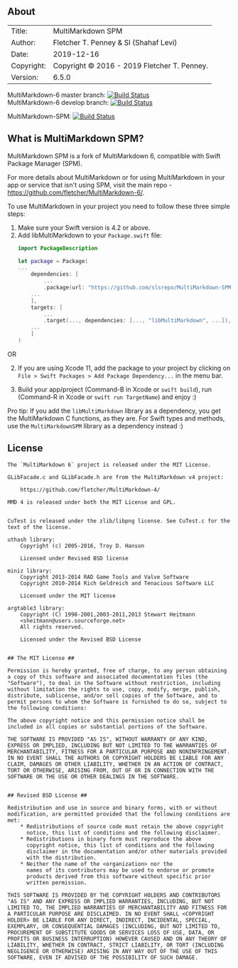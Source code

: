 ## About ##

|            |                           | 
| ---------- | ------------------------- |  
| Title:     | MultiMarkdown SPM       |  
| Author:    | Fletcher T. Penney & Sl (Shahaf Levi)       |  
| Date:      | 2019-12-16 |  
| Copyright: | Copyright © 2016 - 2019 Fletcher T. Penney.    |  
| Version:   | 6.5.0      |  

MultiMarkdown-6 master branch: [![Build Status](https://travis-ci.org/fletcher/MultiMarkdown-6.svg?branch=master)](https://travis-ci.org/fletcher/MultiMarkdown-6)  
MultiMarkdown-6 develop branch: [![Build Status](https://travis-ci.org/fletcher/MultiMarkdown-6.svg?branch=develop)](https://travis-ci.org/fletcher/MultiMarkdown-6)

MultiMarkdown-SPM: [![Build Status](https://travis-ci.org/slsrepo/MultiMarkdown-SPM.svg?branch=develop)](https://travis-ci.org/slsrepo/MultiMarkdown-SPM)


## What is MultiMarkdown SPM? ##

MultiMarkdown SPM is a fork of MultiMarkdown 6, compatible with Swift Package Manager (SPM).

For more details about MultiMarkdown or for using MultiMarkdown in your app or service that isn't using SPM, visit the main repo - <https://github.com/fletcher/MultiMarkdown-6/>.

To use MultiMarkdown in your project you need to follow these three simple steps:

1. Make sure your Swift version is 4.2 or above.
2. Add libMultiMarkdown to your `Package.swift` file:
	```swift
	import PackageDescription

	let package = Package(
	...
		dependencies: [
			...
			.package(url: "https://github.com/slsrepo/MultiMarkdown-SPM.git", from: "6.5.0")
		...
		],
		targets: [
			...
			.target(..., dependencies: [..., "libMultiMarkdown", ...]),
		...
		]
	)
	```
OR

2. If you are using Xcode 11, add the package to your project by clicking on `File > Swift Packages > Add Package Dependency...` in the menu bar.

3. Build your app/project (Command-B in Xcode or `swift build`), run (Command-R in Xcode or `swift run TargetName`) and enjoy :)

Pro tip: If you add the `libMultiMarkdown` library as a dependency, you get the MultiMarkdown C functions, as they are. For Swift types and methods, use the `MultiMarkdownSPM` library as a dependency instead :) 

## License ##

	The `MultiMarkdown 6` project is released under the MIT License.
	
	GLibFacade.c and GLibFacade.h are from the MultiMarkdown v4 project:
	
		https://github.com/fletcher/MultiMarkdown-4/
	
	MMD 4 is released under both the MIT License and GPL.
	
	
	CuTest is released under the zlib/libpng license. See CuTest.c for the
	text of the license.
	
	uthash library:
		Copyright (c) 2005-2016, Troy D. Hanson
	
		Licensed under Revised BSD license
	
	miniz library:
		Copyright 2013-2014 RAD Game Tools and Valve Software
		Copyright 2010-2014 Rich Geldreich and Tenacious Software LLC
	
		Licensed under the MIT license
	
	argtable3 library:
		Copyright (C) 1998-2001,2003-2011,2013 Stewart Heitmann
		<sheitmann@users.sourceforge.net>
		All rights reserved.
	
		Licensed under the Revised BSD License
	
	
	## The MIT License ##
	
	Permission is hereby granted, free of charge, to any person obtaining
	a copy of this software and associated documentation files (the
	"Software"), to deal in the Software without restriction, including
	without limitation the rights to use, copy, modify, merge, publish,
	distribute, sublicense, and/or sell copies of the Software, and to
	permit persons to whom the Software is furnished to do so, subject to
	the following conditions:
	
	The above copyright notice and this permission notice shall be
	included in all copies or substantial portions of the Software.
	
	THE SOFTWARE IS PROVIDED "AS IS", WITHOUT WARRANTY OF ANY KIND,
	EXPRESS OR IMPLIED, INCLUDING BUT NOT LIMITED TO THE WARRANTIES OF
	MERCHANTABILITY, FITNESS FOR A PARTICULAR PURPOSE AND NONINFRINGEMENT.
	IN NO EVENT SHALL THE AUTHORS OR COPYRIGHT HOLDERS BE LIABLE FOR ANY
	CLAIM, DAMAGES OR OTHER LIABILITY, WHETHER IN AN ACTION OF CONTRACT,
	TORT OR OTHERWISE, ARISING FROM, OUT OF OR IN CONNECTION WITH THE
	SOFTWARE OR THE USE OR OTHER DEALINGS IN THE SOFTWARE.
	
	
	## Revised BSD License ##
	
	Redistribution and use in source and binary forms, with or without
	modification, are permitted provided that the following conditions are
	met:
	    * Redistributions of source code must retain the above copyright
	      notice, this list of conditions and the following disclaimer.
	    * Redistributions in binary form must reproduce the above
	      copyright notice, this list of conditions and the following
	      disclaimer in the documentation and/or other materials provided
	      with the distribution.
	    * Neither the name of the <organization> nor the
	      names of its contributors may be used to endorse or promote
	      products derived from this software without specific prior
	      written permission.
	
	THIS SOFTWARE IS PROVIDED BY THE COPYRIGHT HOLDERS AND CONTRIBUTORS
	"AS IS" AND ANY EXPRESS OR IMPLIED WARRANTIES, INCLUDING, BUT NOT
	LIMITED TO, THE IMPLIED WARRANTIES OF MERCHANTABILITY AND FITNESS FOR
	A PARTICULAR PURPOSE ARE DISCLAIMED. IN NO EVENT SHALL <COPYRIGHT
	HOLDER> BE LIABLE FOR ANY DIRECT, INDIRECT, INCIDENTAL, SPECIAL,
	EXEMPLARY, OR CONSEQUENTIAL DAMAGES (INCLUDING, BUT NOT LIMITED TO,
	PROCUREMENT OF SUBSTITUTE GOODS OR SERVICES LOSS OF USE, DATA, OR
	PROFITS OR BUSINESS INTERRUPTION) HOWEVER CAUSED AND ON ANY THEORY OF
	LIABILITY, WHETHER IN CONTRACT, STRICT LIABILITY, OR TORT (INCLUDING
	NEGLIGENCE OR OTHERWISE) ARISING IN ANY WAY OUT OF THE USE OF THIS
	SOFTWARE, EVEN IF ADVISED OF THE POSSIBILITY OF SUCH DAMAGE.
	
